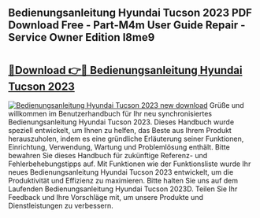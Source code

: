 ## Bedienungsanleitung Hyundai Tucson 2023 PDF Download Free - Part-M4m User Guide Repair - Service Owner Edition l8me9

# <h2><a href="http://df02m0.blite.top/?on=Bedienungsanleitung+Hyundai+Tucson+2023">🔗Download 👉🔴 Bedienungsanleitung Hyundai Tucson 2023</a></h2>

[![Bedienungsanleitung Hyundai Tucson 2023 new download](https://i.imgur.com/lujVjoI.png)](http://df02m0.blite.top/?on=Bedienungsanleitung+Hyundai+Tucson+2023)
Grüße und willkommen im Benutzerhandbuch für Ihr neu synchronisiertes Bedienungsanleitung Hyundai Tucson 2023. Dieses Handbuch wurde speziell entwickelt, um Ihnen zu helfen, das Beste aus Ihrem Produkt herauszuholen, indem es eine gründliche Erläuterung seiner Funktionen, Einrichtung, Verwendung, Wartung und Problemlösung enthält. Bitte bewahren Sie dieses Handbuch für zukünftige Referenz- und Fehlerbehebungstipps auf. Mit Funktionen wie der Funktionsliste wurde Ihr neues Bedienungsanleitung Hyundai Tucson 2023 entwickelt, um die Produktivität und Effizienz zu maximieren. Bitte halten Sie uns auf dem Laufenden Bedienungsanleitung Hyundai Tucson 2023D. Teilen Sie Ihr Feedback und Ihre Vorschläge mit, um unsere Produkte und Dienstleistungen zu verbessern.
